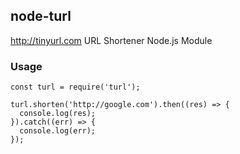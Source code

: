 ## node-turl

http://tinyurl.com URL Shortener Node.js Module

### Usage

```
const turl = require('turl');

turl.shorten('http://google.com').then((res) => {
  console.log(res);
}).catch((err) => {
  console.log(err);
});
```
